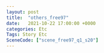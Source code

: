 ```yaml
---
layout: post
title:  "others_free97"
date:   2021-10-22 17:00:00 +0000
categories: Etc
Tags: Story Etc
SceneCode: ["scene_free97_q1_s20"]
---
```

